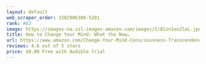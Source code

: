 ```yaml
---
layout: default 
﻿web_scraper_order: 1582906380-5281
rank: #63
image: https://images-na.ssl-images-amazon.com/images/I/81zn1eo2loL.jpg
title: How to Change Your Mind: What the New…
url: https://www.amazon.com/Change-Your-Mind-Consciousness-Transcendence/dp/B07B1V3RF5/ref=zg_mw_audible_63?_encoding=UTF8&psc=1&refRID=8A6QF3909XK0JHQBT5YX
reviews: 4.6 out of 5 stars
price: $0.00 Free with Audible trial
---
```

